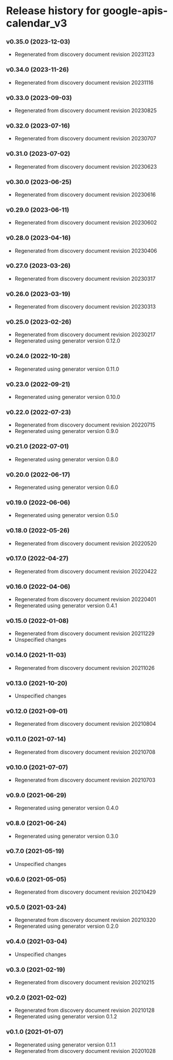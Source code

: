 # Release history for google-apis-calendar_v3

### v0.35.0 (2023-12-03)

* Regenerated from discovery document revision 20231123

### v0.34.0 (2023-11-26)

* Regenerated from discovery document revision 20231116

### v0.33.0 (2023-09-03)

* Regenerated from discovery document revision 20230825

### v0.32.0 (2023-07-16)

* Regenerated from discovery document revision 20230707

### v0.31.0 (2023-07-02)

* Regenerated from discovery document revision 20230623

### v0.30.0 (2023-06-25)

* Regenerated from discovery document revision 20230616

### v0.29.0 (2023-06-11)

* Regenerated from discovery document revision 20230602

### v0.28.0 (2023-04-16)

* Regenerated from discovery document revision 20230406

### v0.27.0 (2023-03-26)

* Regenerated from discovery document revision 20230317

### v0.26.0 (2023-03-19)

* Regenerated from discovery document revision 20230313

### v0.25.0 (2023-02-26)

* Regenerated from discovery document revision 20230217
* Regenerated using generator version 0.12.0

### v0.24.0 (2022-10-28)

* Regenerated using generator version 0.11.0

### v0.23.0 (2022-09-21)

* Regenerated using generator version 0.10.0

### v0.22.0 (2022-07-23)

* Regenerated from discovery document revision 20220715
* Regenerated using generator version 0.9.0

### v0.21.0 (2022-07-01)

* Regenerated using generator version 0.8.0

### v0.20.0 (2022-06-17)

* Regenerated using generator version 0.6.0

### v0.19.0 (2022-06-06)

* Regenerated using generator version 0.5.0

### v0.18.0 (2022-05-26)

* Regenerated from discovery document revision 20220520

### v0.17.0 (2022-04-27)

* Regenerated from discovery document revision 20220422

### v0.16.0 (2022-04-06)

* Regenerated from discovery document revision 20220401
* Regenerated using generator version 0.4.1

### v0.15.0 (2022-01-08)

* Regenerated from discovery document revision 20211229
* Unspecified changes

### v0.14.0 (2021-11-03)

* Regenerated from discovery document revision 20211026

### v0.13.0 (2021-10-20)

* Unspecified changes

### v0.12.0 (2021-09-01)

* Regenerated from discovery document revision 20210804

### v0.11.0 (2021-07-14)

* Regenerated from discovery document revision 20210708

### v0.10.0 (2021-07-07)

* Regenerated from discovery document revision 20210703

### v0.9.0 (2021-06-29)

* Regenerated using generator version 0.4.0

### v0.8.0 (2021-06-24)

* Regenerated using generator version 0.3.0

### v0.7.0 (2021-05-19)

* Unspecified changes

### v0.6.0 (2021-05-05)

* Regenerated from discovery document revision 20210429

### v0.5.0 (2021-03-24)

* Regenerated from discovery document revision 20210320
* Regenerated using generator version 0.2.0

### v0.4.0 (2021-03-04)

* Unspecified changes

### v0.3.0 (2021-02-19)

* Regenerated from discovery document revision 20210215

### v0.2.0 (2021-02-02)

* Regenerated from discovery document revision 20210128
* Regenerated using generator version 0.1.2

### v0.1.0 (2021-01-07)

* Regenerated using generator version 0.1.1
* Regenerated from discovery document revision 20201028

